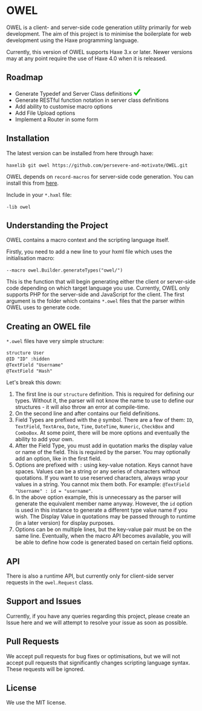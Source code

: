 # OWEL
OWEL is a client- and server-side code generation utility primarily for web development. The aim of this project is to minimise the boilerplate for web development using the Haxe programming language.

Currently, this version of OWEL supports Haxe 3.x or later. Newer versions may at any point require the use of Haxe 4.0 when it is released.

## Roadmap

 * Generate Typedef and Server Class definitions ![img](img/tick.png)
 * Generate RESTful function notation in server class definitions
 * Add ability to customise macro options
 * Add File Upload options
 * Implement a Router in some form

## Installation
The latest version can be installed from here through haxe:

`haxelib git owel https://github.com/persevere-and-motivate/OWEL.git`

OWEL depends on `record-macros` for server-side code generation. You can install this from [here](https://github.com/HaxeFoundation/record-macros).

Include in your `*.hxml` file:

`-lib owel`

## Understanding the Project
OWEL contains a macro context and the scripting language itself.

Firstly, you need to add a new line to your hxml file which uses the initialisation macro:

`--macro owel.Builder.generateTypes("owel/")`

This is the function that will begin generating either the client or server-side code depending on which target language you use. Currently, OWEL only supports PHP for the server-side and JavaScript for the client. The first argument is the folder which contains `*.owel` files that the parser within OWEL uses to generate code.

## Creating an OWEL file
`*.owel` files have very simple structure:

```
structure User
@ID "ID" :hidden
@TextField "Username"
@TextField "Hash"
```

Let's break this down:

 1. The first line is our `structure` definition. This is required for defining our types. Without it, the parser will not know the name to use to define our structures - it will also throw an error at compile-time.
 2. On the second line and after contains our field definitions.
 3. Field Types are prefixed with the `@` symbol. There are a few of them: `ID`, `TextField`, `TextArea`, `Date`, `Time`, `DateTime`, `Numeric`, `CheckBox` and `ComboBox`. At some point, there will be more options and eventually the ability to add your own.
 4. After the Field Type, you must add in quotation marks the display value or name of the field. This is required by the parser. You may optionally add an option, like in the first field.
 5. Options are prefixed with `:` using key-value notation. Keys cannot have spaces. Values can be a string or any series of characters without quotations. If you want to use reserved characters, always wrap your values in a string. You cannot mix them both. For example: `@TextField "Username" : id = "username"`.
 6. In the above option example, this is unnecessary as the parser will generate the equivalent member name anyway. However, the `id` option is used in this instance to generate a different type value name if you wish. The Display Value in quotations may be passed through to runtime (in a later version) for display purposes.
 7. Options can be on multiple lines, but the key-value pair must be on the same line. Eventually, when the macro API becomes available, you will be able to define how code is generated based on certain field options.

## API
There is also a runtime API, but currently only for client-side server requests in the `owel.Request` class.

## Support and Issues
Currently, if you have any queries regarding this project, please create an Issue here and we will attempt to resolve your issue as soon as possible.

## Pull Requests
We accept pull requests for bug fixes or optimisations, but we will not accept pull requests that significantly changes scripting language syntax. These requests will be ignored.

## License
We use the MIT license.